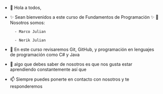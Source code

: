 - 👋 Hola a todos, 
- ✨ Sean bienvenidos a este curso de Fundamentos de Programación ✨
  👀 Nosotros somos:
  
        - Marco Julian
        
        - Nerik Julian
        
        
- 🌱 En este curso revisaremos Git, GitHub, y programación en lenguajes de programación como C# y Java
- 💞️ algo que debes saber de nosotros es que nos gusta estar aprendiendo constantemente así que 
- 📫 Siempre puedes ponerte en contacto con nosotros y te responderemos


<!---
aprendeAProgramar/FundamentosDeProgramacion is a ✨ special ✨ repository because its `README.md` (this file) appears on your GitHub profile.
You can click the Preview link to take a look at your changes.
--->
